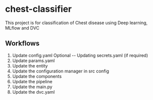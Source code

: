 # chest-classifier
This project is for classification of Chest disease using Deep learning, MLflow and DVC
## Workflows

1. Update config.yaml
Optional -- Updating secrets.yaml (if required)
2. Update params.yaml
3. Update the entity
4. Update the configuration manager in src config
5. Update the components
6. Update the pipeline
7. Update the main.py
8. Update the dvc.yaml
 